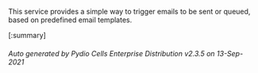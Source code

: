 






This service provides a simple way to trigger emails to be sent or queued, based on predefined email templates.

[:summary]

###### Auto generated by Pydio Cells Enterprise Distribution v2.3.5 on 13-Sep-2021
